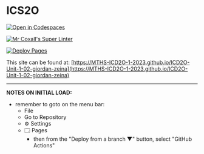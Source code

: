 # ICS2O

[![Open in Codespaces](https://classroom.github.com/assets/launch-codespace-7f7980b617ed060a017424585567c406b6ee15c891e84e1186181d67ecf80aa0.svg)](https://classroom.github.com/open-in-codespaces?assignment_repo_id=13825034)

[![Mr Coxall's Super Linter](https://github.com/MTHS-ICD2O-1-2023/ICD2O-Unit-1-02-giordan-zeina/workflows/Mr%20Coxall's%20Super%20Linter/badge.svg)](https://github.com/MTHS-ICD2O-1-2023/ICD2O-Unit-1-02-giordan-zeina/actions)

[![Deploy Pages](https://github.com/MTHS-ICD2O-1-2023/ICD2O-Unit-1-02-giordan-zeina/workflows/Deploy%20Pages/badge.svg)](https://github.com/MTHS-ICD2O-1-2023/ICD2O-Unit-1-02-giordan-zeina/actions)

This site can be found at: [https://MTHS-ICD2O-1-2023.github.io/ICD2O-Unit-1-02-giordan-zeina](https://MTHS-ICD2O-1-2023.github.io/ICD2O-Unit-1-02-giordan-zeina)

---

**NOTES ON INITIAL LOAD:**
- remember to goto on the menu bar:
  - File
  - Go to Repository
  - ⚙ Settings
  - 🗔 Pages
    - then from the "Deploy from a branch ▼" button, select "GitHub Actions"

